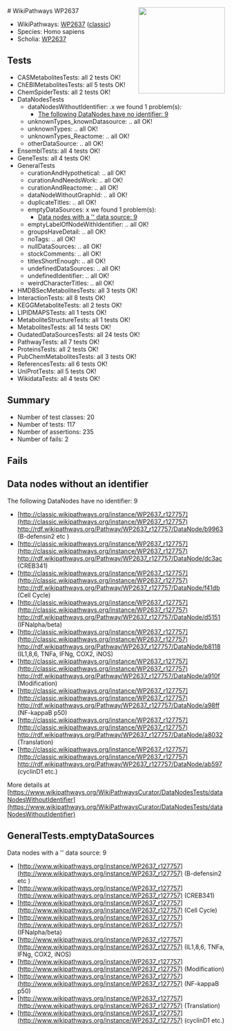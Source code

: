 <img style="float: right; width: 200px" src="https://upload.wikimedia.org/wikipedia/commons/thumb/8/83/Wplogo_with_text_500.png/640px-Wplogo_with_text_500.png" />
# WikiPathways WP2637

* WikiPathways: [WP2637](https://wikipathways.org/pathways/WP2637) ([classic](https://classic.wikipathways.org/instance/WP2637))
* Species: Homo sapiens
* Scholia: [WP2637](https://scholia.toolforge.org/wikipathways/WP2637)
## Tests
* CASMetabolitesTests: all 2 tests OK!
* ChEBIMetabolitesTests: all 5 tests OK!
* ChemSpiderTests: all 2 tests OK!
* DataNodesTests
    * dataNodesWithoutIdentifier: .x we found 1 problem(s):
        * [The following DataNodes have no identifier: 9](#d2d32fa8)
    * unknownTypes_knownDatasource: .. all OK!
    * unknownTypes: .. all OK!
    * unknownTypes_Reactome: .. all OK!
    * otherDataSource: .. all OK!
* EnsemblTests: all 4 tests OK!
* GeneTests: all 4 tests OK!
* GeneralTests
    * curationAndHypothetical: .. all OK!
    * curationAndNeedsWork: .. all OK!
    * curationAndReactome: .. all OK!
    * dataNodeWithoutGraphId: .. all OK!
    * duplicateTitles: .. all OK!
    * emptyDataSources: x we found 1 problem(s):
        * [Data nodes with a '' data source: 9](#3d121fd4)
    * emptyLabelOfNodeWithIdentifier: .. all OK!
    * groupsHaveDetail: .. all OK!
    * noTags: .. all OK!
    * nullDataSources: .. all OK!
    * stockComments: .. all OK!
    * titlesShortEnough: .. all OK!
    * undefinedDataSources: .. all OK!
    * undefinedIdentifier: .. all OK!
    * weirdCharacterTitles: .. all OK!
* HMDBSecMetabolitesTests: all 3 tests OK!
* InteractionTests: all 8 tests OK!
* KEGGMetaboliteTests: all 2 tests OK!
* LIPIDMAPSTests: all 1 tests OK!
* MetaboliteStructureTests: all 1 tests OK!
* MetabolitesTests: all 14 tests OK!
* OudatedDataSourcesTests: all 24 tests OK!
* PathwayTests: all 7 tests OK!
* ProteinsTests: all 2 tests OK!
* PubChemMetabolitesTests: all 3 tests OK!
* ReferencesTests: all 6 tests OK!
* UniProtTests: all 5 tests OK!
* WikidataTests: all 4 tests OK!


## Summary

* Number of test classes: 20
* Number of tests: 117
* Number of assertions: 235
* Number of fails: 2

## Fails

<a name="d2d32fa8" />

## Data nodes without an identifier

The following DataNodes have no identifier: 9

* [http://classic.wikipathways.org/instance/WP2637_r127757](http://classic.wikipathways.org/instance/WP2637_r127757) http://rdf.wikipathways.org/Pathway/WP2637_r127757/DataNode/b9963 (B-defensin2
 etc
)
* [http://classic.wikipathways.org/instance/WP2637_r127757](http://classic.wikipathways.org/instance/WP2637_r127757) http://rdf.wikipathways.org/Pathway/WP2637_r127757/DataNode/dc3ac (CREB341)
* [http://classic.wikipathways.org/instance/WP2637_r127757](http://classic.wikipathways.org/instance/WP2637_r127757) http://rdf.wikipathways.org/Pathway/WP2637_r127757/DataNode/f41db (Cell
Cycle)
* [http://classic.wikipathways.org/instance/WP2637_r127757](http://classic.wikipathways.org/instance/WP2637_r127757) http://rdf.wikipathways.org/Pathway/WP2637_r127757/DataNode/d5151 (IFNalpha/beta)
* [http://classic.wikipathways.org/instance/WP2637_r127757](http://classic.wikipathways.org/instance/WP2637_r127757) http://rdf.wikipathways.org/Pathway/WP2637_r127757/DataNode/b8118 (IL1,8,6, TNFa, 
IFNg, COX2, iNOS)
* [http://classic.wikipathways.org/instance/WP2637_r127757](http://classic.wikipathways.org/instance/WP2637_r127757) http://rdf.wikipathways.org/Pathway/WP2637_r127757/DataNode/a910f (Modification)
* [http://classic.wikipathways.org/instance/WP2637_r127757](http://classic.wikipathways.org/instance/WP2637_r127757) http://rdf.wikipathways.org/Pathway/WP2637_r127757/DataNode/a98ff (NF-kappaB p50)
* [http://classic.wikipathways.org/instance/WP2637_r127757](http://classic.wikipathways.org/instance/WP2637_r127757) http://rdf.wikipathways.org/Pathway/WP2637_r127757/DataNode/a8032 (Translation)
* [http://classic.wikipathways.org/instance/WP2637_r127757](http://classic.wikipathways.org/instance/WP2637_r127757) http://rdf.wikipathways.org/Pathway/WP2637_r127757/DataNode/ab597 (cyclinD1
etc.)


More details at [https://www.wikipathways.org/WikiPathwaysCurator/DataNodesTests/dataNodesWithoutIdentifier](https://www.wikipathways.org/WikiPathwaysCurator/DataNodesTests/dataNodesWithoutIdentifier)

<a name="3d121fd4" />

## GeneralTests.emptyDataSources

Data nodes with a '' data source: 9

* [http://www.wikipathways.org/instance/WP2637_r127757](http://www.wikipathways.org/instance/WP2637_r127757) (B-defensin2
 etc
)
* [http://www.wikipathways.org/instance/WP2637_r127757](http://www.wikipathways.org/instance/WP2637_r127757) (CREB341)
* [http://www.wikipathways.org/instance/WP2637_r127757](http://www.wikipathways.org/instance/WP2637_r127757) (Cell
Cycle)
* [http://www.wikipathways.org/instance/WP2637_r127757](http://www.wikipathways.org/instance/WP2637_r127757) (IFNalpha/beta)
* [http://www.wikipathways.org/instance/WP2637_r127757](http://www.wikipathways.org/instance/WP2637_r127757) (IL1,8,6, TNFa, 
IFNg, COX2, iNOS)
* [http://www.wikipathways.org/instance/WP2637_r127757](http://www.wikipathways.org/instance/WP2637_r127757) (Modification)
* [http://www.wikipathways.org/instance/WP2637_r127757](http://www.wikipathways.org/instance/WP2637_r127757) (NF-kappaB p50)
* [http://www.wikipathways.org/instance/WP2637_r127757](http://www.wikipathways.org/instance/WP2637_r127757) (Translation)
* [http://www.wikipathways.org/instance/WP2637_r127757](http://www.wikipathways.org/instance/WP2637_r127757) (cyclinD1
etc.)


